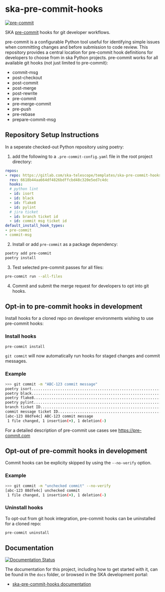 # ska-pre-commit-hooks

[![pre-commit](https://img.shields.io/badge/pre--commit-enabled-brightgreen?logo=pre-commit)](https://github.com/pre-commit/pre-commit)

SKA [pre-commit](https://pre-commit.com/) hooks for git developer workflows.

pre-commit is a configurable Python tool useful for identifying simple issues when committing changes and before submission to code review. This repository provides a central location for pre-commit hook definitions for developers to choose from in ska Python projects. pre-commit works for all available git hooks (not just limited to pre-commit):
* commit-msg
* post-checkout
* post-commit
* post-merge
* post-rewrite
* pre-commit
* pre-merge-commit
* pre-push
* pre-rebase
* prepare-commit-msg

## Repository Setup Instructions

In a seperate checked-out Python repository using poetry:

1. add the following to a `.pre-commit-config.yaml` file in the root project directory:

```yaml
repos:
- repo: https://gitlab.com/ska-telescope/templates/ska-pre-commit-hooks
  rev: 6618b44aa664df4826bdffcbd48c320e5ed7c4dc
  hooks:
  # python lint
  - id: isort
  - id: black
  - id: flake8
  - id: pylint
  # jira ticket
  - id: branch ticket id
  - id: commit msg ticket id
default_install_hook_types:
- pre-commit
- commit-msg
```

2. Install or add `pre-commit` as a package dependency:

```bash
poetry add pre-commit
poetry install
```

3. Test selected pre-commit passes for all files:

```bash
pre-commit run --all-files
```

4. Commit and submit the merge request for developers to opt into git hooks.

## Opt-in to pre-commit hooks in development

Install hooks for a cloned repo on developer environments wishing to use pre-commit hooks:

### Install hooks

```bash
pre-commit install
```

`git commit` will now automatically run hooks for staged changes and commit messages.

### Example

```sh
>>> git commit -m "ABC-123 commit message"
poetry isort.............................................................Passed
poetry black.............................................................Passed
poetry flake8............................................................Passed
poetry pylint............................................................Passed
branch ticket ID.........................................................Passed
commit message ticket ID.................................................Passed
[abc-123 88dfe4c] ABC-123 commit message
 1 file changed, 1 insertion(+), 1 deletion(-)
```

For a detailed description of pre-commit use cases see https://pre-commit.com

## Opt-out of pre-commit hooks in development

Commit hooks can be explicity skipped by using the `--no-verify` option.

### Example

```sh
>>> git commit -m "unchecked commit" --no-verify
[abc-123 88dfe4c] unchecked commit
 1 file changed, 1 insertion(+), 1 deletion(-)
```
### Uninstall hooks

To opt-out from git hook integration, pre-commit hooks can be uninstalled for a cloned repo:

```bash
pre-commit uninstall
```

## Documentation

[![Documentation Status](https://readthedocs.org/projects/ska-telescope-ska-pre-commit-hooks/badge/?version=latest)](https://developer.skao.int/projects/ska-pre-commit-hooks/en/latest/?badge=latest)

The documentation for this project, including how to get started with it, can be found in the `docs` folder, or browsed in the SKA development portal:

* [ska-pre-commit-hooks documentation](https://developer.skatelescope.org/projects/ska-pre-commit-hooks/en/latest/index.html "SKA Developer Portal: ska-pre-commit-hooks documentation")

